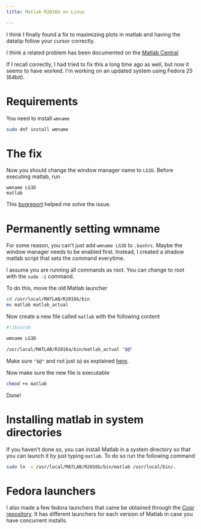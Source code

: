```yaml
---
title: Matlab R2016b on Linux

---
```


I think I finally found a fix to maximizing plots in matlab and having the datatip follow your cursor correctly.

I think a related problem has been documented on the [Matlab Central](https://www.mathworks.com/matlabcentral/answers/178241-why-are-all-the-warning-boxes-blank)

If I recall correctly, I had tried to fix this a long time ago as well, but now it seems to have worked.
I'm working on an updated system using Fedora 25 (64bit).

# Requirements

You need to install `wmname`

```bash
sudo dnf install wmname
````

# The fix
Now you should change the window manager name to `LG3D`. Before executing matlab, run 

```
wmname LG3D
matlab
```

This [bugreport](https://bugzilla.redhat.com/show_bug.cgi?id=918055) helped me solve the issue.

# Permanently setting wmname

For some reason, you can't just add `wmname LG3D` to `.bashrc`. Maybe the
window manager needs to be enabled first. Instead, I created a shadow matlab
script that sets the command everytime.

I assume you are running all commands as root. You can change to root with the `sudo -i` command.

To do this, move the old Matlab launcher

```bash
cd /usr/local/MATLAB/R2016b/bin
mv matlab matlab_actual
```
Now create a new file called `matlab` with the following content

```bash
#!/bin/sh

wmname LG3D

/usr/local/MATLAB/R2016a/bin/matlab_actual "$@"
```

Make sure `"$@"` and not just `$@` as explained [here](http://stackoverflow.com/questions/4824590/propagate-all-arguments-in-a-bash-shell-script).

Now make sure the new file is executable

```bash
chmod +x matlab
```

Done!

# Installing matlab in system directories
If you haven't done so, you can install Matlab in a system directory so that you can launch it by just typing `matlab`. To do so run the following command

```bash
sudo ln -s /usr/local/MATLAB/R2016b/bin/matlab /usr/local/bin/.
```

# Fedora launchers

I also made a few fedora launchers that came be obtained through the [Copr
repository](https://copr.fedorainfracloud.org/coprs/hmaarrfk/useful_launchers/).
It has different launchers for each version of Matlab in case you have
concurrent installs.
